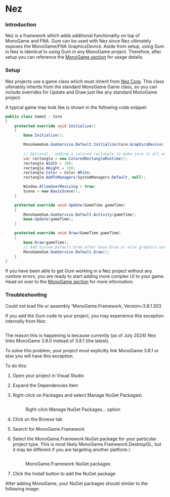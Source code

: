 # Nez

### Introduction

Nez is a framework which adds additional functionality on top of MonoGame and FNA. Gum can be used with Nez since Nez ultimately exposes the MonoGame/FNA GraphicsDevice. Aside from setup, using Gum in Nez is identical to using Gum in any MonoGame project. Therefore, after setup you can reference the [MonoGame section](monogame/) for usage details.

### Setup

Nez projects use a game class which must inherit from [Nez Core](https://github.com/prime31/Nez/blob/master/FAQs/Nez-Core.md). This class ultimately inherits from the standard MonoGame Game class, so you can include overrides for Update and Draw just like any standard MonoGame project.

A typical game may look like is shown in the following code snippet:

```csharp
public class Game1 : Core
{
    protected override void Initialize()
    {
        base.Initialize();

        MonoGameGum.GumService.Default.Initialize(Core.GraphicsDevice);
        
        // Optional - adding a colored rectangle to make sure it all works:
        var rectangle = new ColoredRectangleRuntime();
        rectangle.Width = 100;
        rectangle.Height = 100;
        rectangle.Color = Color.White;
        rectangle.AddToManagers(SystemManagers.Default, null);

        Window.AllowUserResizing = true;
        Scene = new BasicScene();
    }

    protected override void Update(GameTime gameTime)
    {
        MonoGameGum.GumService.Default.Activity(gameTime);
        base.Update(gameTime);
    }

    protected override void Draw(GameTime gameTime)
    {
        base.Draw(gameTime);
        // Add System.Default.Draw after base.Draw or else graphics won't show up
        MonoGameGum.GumService.Default.Draw();
    }
}
```

If you have been able to get Gum working in a Nez project without any runtime errors, you are ready to start adding more complex UI to your game. Head on over to the [MonoGame section](monogame/) for more information.

### Troubleshooting

Could not load file or assembly 'MonoGame.Framework, Version=3.8.1.303

If you add the Gum code to your project, you may experience this exception internally from Nez:

<figure><img src="../.gitbook/assets/image (71).png" alt=""><figcaption></figcaption></figure>

The reason this is happening is because currently (as of July 2024) Nez links MonoGame 3.8.0 instead of 3.8.1 (the latest).

To solve this problem, your project must explicitly link MonoGame 3.8.1 or else you will have this exception.

To do this:

1. Open your project in Visual Studio
2. Expand the Dependencies item
3.  Right-click on Packages and select Manage NuGet Packages\


    <figure><img src="../.gitbook/assets/image (73).png" alt=""><figcaption><p>Right-click Manage NuGet Packages... option</p></figcaption></figure>
4. Click on the Browse tab
5. Search for MonoGame.Framework
6.  Select the MonoGame.Framework NuGet package for your particular project type. This is most likely MonoGame.Framework.DesktopGL, but it may be different if you are targeting another platform.\


    <figure><img src="../.gitbook/assets/image (74).png" alt=""><figcaption><p>MonoGame.Framework NuGet packages</p></figcaption></figure>
7. Click the Install button to add the NuGet package

After adding MonoGame, your NuGet packages should similar to the following image:

<figure><img src="../.gitbook/assets/image (72).png" alt=""><figcaption></figcaption></figure>
